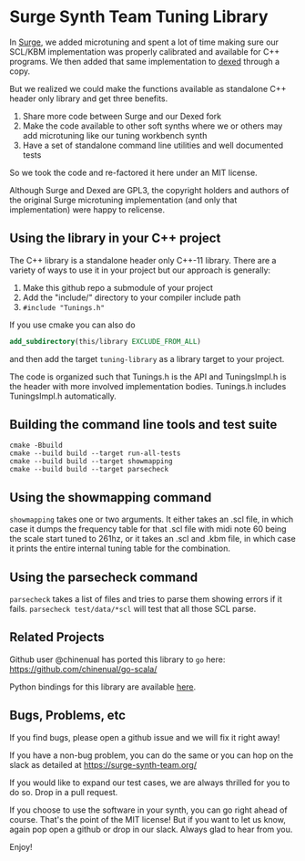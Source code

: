 # Surge Synth Team Tuning Library 

In [Surge](https://surge-synthesizer.github.io), we added microtuning 
and spent a lot of time making sure our
SCL/KBM implementation was properly calibrated and available for C++
programs. We then added that same implementation to [dexed](https://asb2m10.github.io/dexed/)
through a copy.

But we realized we could make the functions available as standalone C++ header
only library and get three benefits.

1. Share more code between Surge and our Dexed fork
2. Make the code available to other soft synths where we or others may add microtuning like our tuning workbench synth 
3. Have a set of standalone command line utilities and well documented tests

So we took the code and re-factored it here under an MIT license.

Although Surge and Dexed are GPL3, the copyright holders and authors of the original
Surge microtuning implementation (and only that implementation) were happy to relicense.

## Using the library in your C++ project

The C++ library is a standalone header only C++-11 library. There are a variety of ways
to use it in your project but our approach is generally:

1. Make this github repo a submodule of your project
2. Add the "include/" directory to your compiler include path
3. `#include "Tunings.h"`

If you use cmake you can also do

```cmake
add_subdirectory(this/library EXCLUDE_FROM_ALL)
```

and then add the target `tuning-library` as a library target to your project.

The code is organized such that Tunings.h is the API and TuningsImpl.h is the header with more 
involved implementation bodies. Tunings.h includes TuningsImpl.h automatically.

## Building the command line tools and test suite

```shell
cmake -Bbuild
cmake --build build --target run-all-tests
cmake --build build --target showmapping
cmake --build build --target parsecheck
```

## Using the showmapping command

`showmapping` takes one or two arguments. It either takes an .scl file, in which
case it dumps the frequency table for that .scl file with midi note 60 being the
scale start tuned to 261hz, or it takes an .scl and .kbm file, in which case it
prints the entire internal tuning table for the combination.

## Using the parsecheck command

`parsecheck` takes a list of files and tries to parse them showing errors if it 
fails. `parsecheck test/data/*scl` will test that all those SCL parse.

## Related Projects

Github user @chinenual has ported this library to `go` here: https://github.com/chinenual/go-scala/

Python bindings for this library are available
[here](https://github.com/surge-synthesizer/tuning-library-python).

## Bugs, Problems, etc

If you find bugs, please open a github issue and we will fix it right away!

If you have a non-bug problem, you can do the same or you can hop on the slack as
detailed at https://surge-synth-team.org/

If you would like to expand our test cases, we are always thrilled for you to do
so. Drop in a pull request.

If you choose to use the software in your synth, you can go right ahead of course.
That's the point of the MIT license! But if you want to let us know, again pop open
a github or drop in our slack. Always glad to hear from you.

Enjoy!

